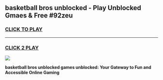 
## basketball bros unblocked - Play Unblocked Gmaes & Free #92zeu
<h3>
<a href="https://news.freeplayer.one?title=basketball_bros_unblocked&ref=24F">CLICK TO PLAY</a></h3>
<hr>

<h3>
<a href="https://news.freeplayer.one?title=basketball_bros_unblocked&ref=24F">CLICK 2 PLAY</a>
  
</h3>

<a href="https://news.freeplayer.one?title=basketball_bros_unblocked&ref=24F/"><img src="https://clearcache.store/games.png"></a>


**basketball bros unblocked games unblocked: Your Gateway to Fun and Accessible Online Gaming**
